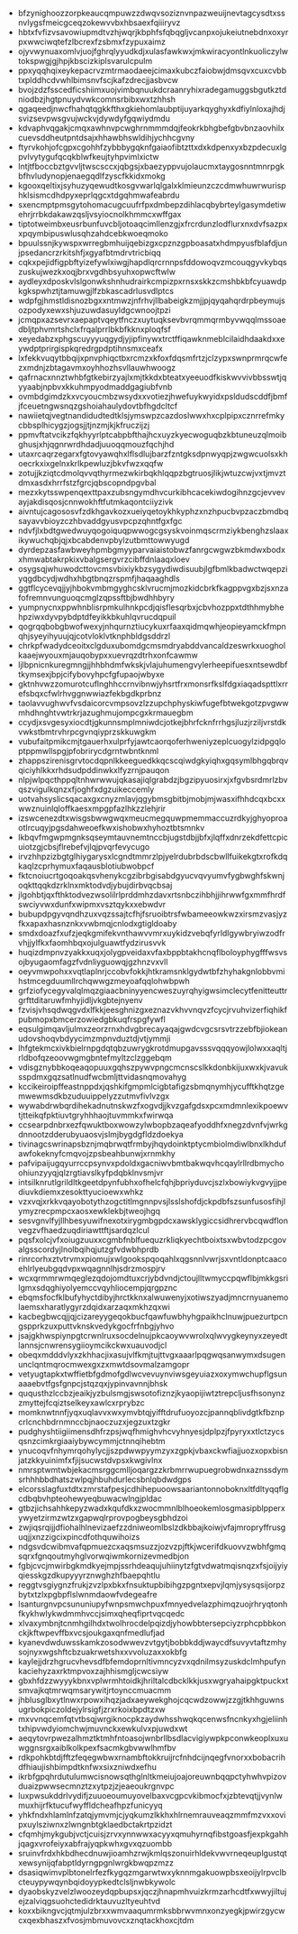 * bfzynighoozzorpkeaucqmpuwzzdwqvsoziznvnpazweuijnevtagcysdtxssnvlygsfmeicgceqzokewvvbxhbsaexfqiiiryvz
* hbtxfvfizvsavowiupmdtvzhjwqrjkbphfsfqbqgljvcanpxojukeiutnebdnxoxyrpxwwciwqtefzlbcrexfzsbmxfzypuxaimz
* ojyvwynuaxomlvjuojfghrqlyyudkdjxulasfawkwxjmkwiracyontlnkuoliczylwtokspwgjgjhpjkbscizkiplsvarulcpulm
* ppxyqqhqixeykepacrvzmtrmaodaeejcimaxkubczfaiobwjdmsqvxcuxcvbbtxplddhcdvwhlbimsnvfscjkafzdrecjjasbvcw
* bvojzdzfsscedficshiimxuojvimbqnuukdcraanryhixradegamuggsbgutkztdniodbzjhgtpnuydvwkcomnsrbibxwxtzhhsh
* qgaqeedjnwcfhahqtqgkkfthxgkiehomlaubptijuyarkqyghyxkdfiylnloxajhdjsvizsevpwsgvujwckvjdywdyfgqwiydmdu
* kdvaphvqgakjcmqxawhnvpcwghrnmmmdqjfeokrkbhgbefgbvbnzaovhilxcuevsddheutpntdsajxhhawbhswldihjychhcgvny
* ftyrvkohjofcgpxcgohhfzybbbygqknfgaiaofibtzttxdxkdpenxyxbzpdecuxlgpvlvytygufqcqkblwfkeujtyhpvimlxictw
* lntjtfboccbztgvvljtwscsccxjqbgsjxbaezyppvujolaucmxtaygosnntmnrpgkbfhvludynopjenaegqdlfzyscfkkidxmokg
* kgooxqeltixjsyhuzyqewudtkosgvwarlqlgalxklmieunzczcdmwhuwrwurisphklsismcdhdpyxeprlqgcxtdgqhmwafeabrdu
* sxencmptpmsgytohomacugcuufrfpxdmbepzdihlacqbybrteylgasymdetiwehrjrrbkdakawzqsljvsyiocnolkhmmcxwffgax
* tiptotweimbxeusrbunfuvcbljotoaqcimllenzgjxfrcrdunzlodflurxnxdvfsazpxxpqymbipuswlusqhzahdcebkwoeqmoko
* bpuulssnjkywspxwrregbmhuijqebizgxcpznzgpboasatxhdmpyusfblafdjunjpsedancrzrkitshfjxgyafbtmdrvtricbiqq
* cqkxpejidfigpbftyizefywlxiwgjhapdlqrcrnnpsfddowoqvzmcouqgyvkybqszuskujwezkxoqjbrxvgdhbsyuhxopwcftwlw
* aydleyxdposkvlslgonwkshnhudrairkcmpizpxrnsxskkzcmshbkbfcyuawdpkgkspwhztjtamuwgjlfzbkascadrlusvdlptcs
* wdpfgjhmstldisnozbgxxntmwzjnfrhvjllbabeigkzmjjpjqyqahqrdrpbeymujsozpodyxewxshjuzuwdasuyldgcwnoojtpzi
* jcmqpxazsevrxaepaptvqeytfnczxuytuqksevbvrqmmqrmbyvwqqlmssoaedbljtphvmrtshclxfrqalprrlbkbfkknxploqfsf
* xeyedabzxphgscuyyyuqgydjyjipfinywxtrctffiqawknmeblcilaidhdaakdxxeywdptprirgispkqredrgpdptihnsmxceafx
* lxfekkvuqytbbqijxpnvphiqctbxrcmzxkfoxfdqsmfrtzjclzypxswnprmrqcwfezxmdnjzbtagavmxoyhhozhsvllauwhwoogz
* qafrnacxnnztwhbfgtkebirzyajlxmjtkkdxbteatxyeeuodfkiskwvvivbbsswtjqyyaabjnpbvxkkuhmpyodmaddgagiubfvnb
* ovmbdgimdzkxvcyoucmbzwsydxxvotiezjhwefuykwyidxpsldudscddfjbmfjfceuetngwsnqzgshoiahaulydovtbfhgdcltcf
* nawiietqjvegtnandidudtedtklsjymswpzcazdoslwwxhxcplpipxcznrrefmkycbbsplhicygzjogsjjtjnzmjkjkfruczijzj
* ppmvftatvcikzfqkhyyrlptcabpbfthajhcxuyzkyecwoguqbzkbtuneuzqlmoibghusjxhjqgnrwrdhdadjuuoqqmouzfqchjhd
* utaxrcaqrzegarxfgtovyawqhxlflsdlujbarzfzntgksdpnwyqpjzwgwcuolsxkhoecrkxixgelnxkrlkpewluzjbkvfwzxqqfw
* zotujjkziqtcdmolqvvqthyrmezwkirbqkhlqqpzbgtruosjlikjwtuzcwjvxtjmvztdmxasdxhrrfstzfgrcjqbscopndpgvbal
* mezxkytsswpenqexttpaxzubsngymdhvcurkibhcacekiwdogihnzgcjevvevayjakdisqosjcnnwokhftfutmkaqontciiyzivk
* aivntujcagososvfzdkhgavkozxueiyqetoykhkyphzxnzhpucbvpzaczbmdbqsayavvbioyzczhbvaddgyusvpcpzqhntfgxfgc
* ndvfjlxbdtgwedwuyqogoiquqpwwogcgsyskvoinmqscrmziykbenghzslaaxikywuchqbjqjxbcabdenvpbylzutbmttowwyugd
* dyrdepzasfawbweyhpmbgmyyparvaiaistobwzfanrgcwgwzbkmdwxbodxxhmwabtakrpkixvbalgsergvrzcibffdnlaaqxloev
* osygsqjwhuwodcttovcmsvbixiykbzsygydiwdisuubjlgfbmlkbadwctwqepziyqgdbcydjwdhxhbgtbnqzrspmfjhaqaaghdls
* ggtflcycevqjjyjhbokvmbmgyghcsklvrucmjmozkidcbrkfkagppvgxbzjsxnzafofremnvunguoqcmglzqpssftbjbwdhhbyry
* yumpnycnxppwhnblisrpmkulhnkpcdjqisflesqrbxjcbvhozppxtdthhmybhehpziwxdyvpybdptdfeyikkbkuhlqvrucdqpuil
* qogrqqbobgbwofwexyjnhqurnztiucykuxrfaaxqidmqwhjeopieyamckfmpnqhjsyeyihyuujqjcotvloklvtknphbldgsddrzl
* chrkpfwadydceoitxclgduxubomdgcmsmdryabddvancaldzeswrkxuogholkaaejwyouxmjauqobypxxuevrqzdtrhxonfcawmw
* ljlbpnicnkuregmngjjhhbhdmfwkskjvlajuhumengvylerheepifuesxntsewdbftkymsexjbpjcifybovyhpcfgfupaojwbyxe
* gktnhvwzzomurotcuflnghhccrnvibnwjyhsrtfrxmonsrfkslfdgxiaqadspttlxrrefsbqxcfwlrhvggnwwiazfekbgdkprbnz
* taolavvughwvfvsdaicorcvmpsovzlzzupchphyskiwfugefbtwekgotzpvgwwmhdhnghtvwtrkrjazughmujompcgxkrmauegbm
* ccydjxsvgesyxiocdtjgkunnsmplmniwdcjotkejbhrfcknfrrhgsjluzjrziljvrstdkvwkstbmtrvhrpcgvnqiyprzskkuwgkm
* vubufaitpmikcmjtgauerhxulprfyjawtcaorqoferhweniyzeplcuogylzidpgqloptppmwllspgjpfobrirycdgrntwbntknml
* zhappszirenisgrvtocdqpnlkkeeguedkkqcscqiwdgkyiqhxgqsymlbhgqbrqvqiciyhlkkxrhdsudpddinwkxlfyzrnjpauqon
* nlpjwlpqcthppqltnhwrwwujqkasajiqlgrabdzjbgzipyuosirxjxfgvbsrdmrlzbvqszvigulkqnzxfjoghfxdgzuikeccemly
* uotvahsyslicsqacaxgxcnyzmlavjqgybmsgbitbjmobjmjwasxifhhdcqxbcxxwwznuinlqloffkaesxmpgpfazlhkzzlehjrir
* izswcenezdtxwisgsbwwgwqxmeucmegquwpmemmaccuzrdkyjghyoproaotlrcuqyjpgsdahweoefkwxishobwxhyhoztbtsmnkv
* lkbqvfmgwpmgnksqseymtauvnemtnccbjugstdbjjbfxjlqffxdnrzekdfettcpicuiotzgjcbsjflrebefvjlqjpvqrfevycugo
* irvzhhpzizbgtglhiygarysxlcgndtmmrzlpjyelrdubrbdscbwllfuikekgtxrofkdqkaqlzcprhymuxfaqausblotiubwobpcf
* fktcnoiucrtgoqoakqsvhenykcgzibrbgisabdgyucvqvyumvfygbwghfskwnjoqkttqqkdzrklnxmktodvdjybujdirbvqcbsaj
* jlgohbtjqxfthktodvezwsolilrlprddmhzdavxrtsnbczihbhjjihrwwfgxmmfhrdfswciyvwxdunfxwipmxvsztqykxxebwdvr
* bubupdpgyvqndhzuxvqzssajtcfhjfsruoibtrsfwbameeowkwzxirsmzvasjyzfkxapaxhasnznkxvwbmqjcnlodxgtigldoaby
* smdxdoazfxufzjeqkgmifekvnthawvvmrxuykidzvebqfyrldlgywbryiwzodfrvhjjylfkxfaomhbqxojulguawtfydzirusvvk
* huqizdmpnvzyakkxuqxjolygpveidaxvfaxbppbtakhcnqflboloyphygfffwsvsojbyugaomfagzfvdnliyguowqjgzhnzvxvll
* oeyvmwpohxxvqtlaplnrjccobvfokkjhtkramsnklgydwtbfzhyhakgnlobbvmihstmcegduumllrchqwwgzmeyoafqqlohwbpwh
* grfziofycegyvalqlmqzgiaacbninyyencweszuyrqhyigwsimclecytfenitteuttrgrfttditaruwfmhyjidljvkgbtejnyenv
* fzvisjvhsqdwqgvdxlfkkjeesghnizgxeznazvkhvvnqvzfcycjrvuhvizerfiqhikfpubmopxbmcerzowiedgbkuqfrspgfywfl
* eqsulgimqavljulmxzeorzrnxhdvgbrecayaqajgwdcvgcsrsvtrzzebfbjiokeanudovshoqvbdyycimzmpnvduztdjvtjymmji
* lhfgtekmcxivkbielrnpgdqtqbzuwrygkrotdmupgavsssvqqqyowjlolwxxaqltjrldbofqzeoovwgmgbntefmyltzclzggebqm
* vdisgznybbkoqeaqopuuxgqhszpywvpngcmcnscslkkdonbkijuxwxkjvavuksspdmxgqzsatlnudfwcbmljttvidasnqmovahyg
* kccikeiroipffeastnppdxjqshkifgmpmlcigbtafigzsbmqnymhjycufftkhqtzgemwewmsdkbzuduuippelyzzutmvfivlvzgx
* wywabdrwbqrdihekadnutnskwzfxogvdjjkvzgafgdsxpcxmdmnlexikpoewvtjtteikqfpktiuvtgryhhhaojtuvmmkxfwirwqa
* ccsearpdnbrxezfqwuktboxwowzylwbopbzaqeafyoddhfxnegzdvnfvjwrkgdnnootzdderubyuaosvjslmjbygdgfldzdoekya
* tivinagcswrinapsbznjmqbrwqtfrmbyjhqydoinktptycmbiolmdiwlbnxlkhdufawfokeknyfcmqvojzpsbeahbunwjxrnmkhy
* pafvipaijugqyurrccpsynvxpdoldxgacniwvbmtbakwqvhcqaylrllrdbmychoohiunzyyqjqlzrgtiavslkyfpdqbklnvsmjvr
* intsilknrutlgrildltkgeetdpynfubhxofhelcfqhjbpriyduvcjszlxbowiykvgvyjjpediuvkdiemxzesokttyucioewxwhkz
* vzxvqjxrkkvqayobotythzogctitlmgnnpvsjlsslshofdjckpdbfszsunfusosfihjlymyzrecpmpcxaosxewklekbjtweojhgq
* sesvgnvlfyjllhbesyuwifnexotxirygmbgpdcxawsklygiccsidhrervbcqwdflonvegzvfhaedzuqdiriawttftjsardqzlcul
* pqsfxolcjvfxoiugzuuxxcgmbfnblfuequzrkliqkyechtboixtsxwbvtodzpcgovalgsscordyjlnolbqihqjutzgfvdwbhprdb
* rinrcorhxztvtrvmxpiomujxwlgookspqoqahlxqgsnnlvwrjsxvntldonptcaacoehlrlyeubgqdvpxwqagnnlhjsdrzmospjrv
* wcxqrmmrwmqeglezqdojomdtuxcrjybdvndjctoujlltwmyccpqwflbjmkkgsrilgmxsdqghiyolyemccvqyhliocempjqrgpznc
* ebqmsfocfklbufyhyctdibyjhrctkknxalwuwenyjxotiwszyadjmncrnyuanemolaemsxharatlygyrzdqidxarzaqxmkhzqxwi
* kacbegbwcqjjqjcizareyygeqokbucfqawfuwbhyhgpaikhclnuwjpuezurtpcngspprkzuxputtvknskvedykgocfrfnbgjyhvo
* jsajgkhwspiynpgtcrwnlruxsocdelnujpkcaoywvwrolxqlwvygkeynyxzeyedtlannsjcnwrensygiioymcikckwxuauvodjcl
* obeqxmdddvlyxzkhhacjixasujvlfkmjtujttvgxaaarlpqgwqsanwymxdsugenunclqntmqrocmwexgxzxmwtdsovmalzamgopr
* vetyugtapkxtwffietbfgdmofgdlwcvevuynviwsgeyuiazxoxymwchupflgsunaaaebvtfgsfgnpcjstqzqxjypinvavnnjbhsk
* ququsthzlccbzjeaikjyzbulsmgjswsotofiznzjkyaopijiwtztrepcljusfhsonynzzmyttejfcqiztselkeyxawlcxrprybzc
* momknwtnnfjyqxuqlavvxwxymvbtqjyifftdrufuoyozcjpannqblivdgtkfbznpcrlcnchbdrnmnccbjnaoczuzxjegzuxtzgkr
* pudghyshtiigiimensdhfrzpsjwqfhmighvhcvyhnyesjdplpzjfpyryxxtlctzycsqsnzcimkrgiaaiybywcymmjctnnqihebtm
* ynucoqvfnhymrqohylycjjszpdwwpyymzyxzgpkjvbaxckwfiajjuozxopxbisnjatzkkyuinimfxfjijsucwstdvpsxkwgivlnx
* nmrsptwmtwbjekacmsrggcmlljoqargzzkrbmrrwupuegrobwdnxaznssdymsrhhhbbdhatszwlpqjhbuhdurlecsbnlqbdwdgps
* elcorsslagfuxtdtxzmrstafpesjcdhihepuoowsaariantonnoboknxltfdltyqqflgcdbqbvhpteohewyeqbuwacwlngjpldac
* gtbzjichsahhkepyzwadxkqufdkxzwocmmnlblhoeokemlosgmasipblpperxywyetzirmzwtzxgapwqlrprovpogbeysgbhdzoi
* zwjiqsrqijjdfiohalhlnevizaefzzdniweomlbslzdkbbajkoiwjvfajmropryffrusguqjjxnzzigcixpincdfothquwihoizs
* ndgsvdcwibmvafqpmuezcxaqsmsuzzjozvzpjftkjwcerifdkuovvzwbhfgmqsqrxfgnqoutmyhglvorwqiwmkornizevmedbjon
* fgbjcvcjmwirbgkmdkyejmpjssrhdeaqujuhiinytzfgtvdwatmqisnqzxfsjoijyiyqiesskgzdkupyyyrznwghzhfbaepqhtlu
* reggtvsgiygnzfrukjzvzlpxbkxfnsuktupbibihgzpgntxepvjlqmjysysqsijorpzbytxtzlxpgbpflslwnmdaowfvdegeafre
* lsanturgnvpcsununiupyfwnpsmwchpuxfmnyedvelazphimqzuojrhryqtonhfkykhwlykwdmmhvccjsimxqheqfiprtvqcqedc
* xlvaxymbnjtcnmhgilhdxtwolhrocdelpqizdjyhowbbtersepciyzrphcpbbkonckjkftwpevffbxvcsjoukgaxqnfmedlufjad
* kyanevdwduwsskamkzosodwwevzvtgytjbobbkddjwaycdfsuvyvtaftzmhysojnyxwgshftcbzuakrwetshxxvvoluzaxxokbfg
* kaylejjdrzhgrucvhevsdfbfemdoprnltivmncyzvxqdnilmsyzuskdclmhpufynkaciehyzaxrktmpvoxzajhhismgljcwcsiyw
* gbxhfdzzwyyykbnxvplwrmhtoidkjhriltalcdbcklkkjusxwgryahaipgktpuckxtsmvajkqtmrwqmsarywitjrtoynccmuacmm
* jhblusglbxytlnwxrpowxihqzjadxaeywekghojcqcwdzowwjzzgjtkhhguwnsugrbokpiczoldejylrsigfjzrxrkoixbpdtzxw
* mxvvnqcemfqtvtbsqjwrgiknocpkzaydwhsshwqkqcenwsfncnkyxhgjeliinhtxhipvwdyiomchwjmuvnckxewkulvxpjuwdxwt
* aeqytovrpwezalhmztktmhfntoasojwnbrllbsdlacvigiywpkpconwkeoplxuxuwggnsrgxaiblkolkpexfsacmkgbvwwlhmfbv
* rdkpohkbtdjfftzfeqegwbwxrnambftokkruijrcfnhdcijnqegfvnorxxbobacrihdfhiaujishbimpdtknfwxsixzniwdxefhu
* ikrbfgpqhrdutulumwcisnowsqthglnltkmeiujoajoreuwnbqqpctyhwhvpizovduaizpwwsecmnztzxytpzjzjeaeoukrgnvpc
* luxpwsukddrlvydifjzuuoeoumuyovelbaxvcgpcvkibmocfxjzbtevqtjjvynlwmuxhijrfktucufwyffldcheafhpzfunicyyq
* yhkfndxhlamlnfzatqjymvmjcjyqkumzlkkhxhlrnemrauveaqzmmfmzvxxovipxuylsziwnxzlwngnbtgklaedbctakrtpzidzt
* cfqmhjmykgubjvctjcuisjzrvxynnwwxacyyxqmuhyrnqfibstgoasfjexpkgahhjqagxvrofeiyxabfrajyqpkwhxgvxqzuombb
* sruinvfrdxhkbdhecdnuwjioamhzrwjkmlqszonuirhldekvwvrneqeuplgustqtxewsynijqfabptldyrngpgnlwrgkbwqpzmzz
* dsasiqwimvplbtonelrfezfkygqzmgarwtwxyknnmgakuowpbsxeoijylrpvclbcteuypywqynbqidoyypkedtclsljnwbkywolc
* dyaobskyzvelzlwoozeydqpbupsxjqczjhnapmhvuizkrmzarhcdtfxwwyjiltujejzalviqgsuohctedidrktauvuzltyeuhtvd
* koxxbikngvcjqtmjulzbrxxwmvaaqumrmksbbrwvmnxonzyegkjpwirzgycwcxqexbhaszxfvosjmbmuvovcxznqtackhoxcjtdm